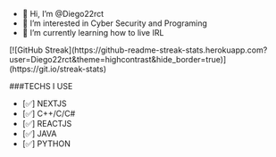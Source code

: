 - 👋 Hi, I’m @Diego22rct
- 👀 I’m interested in Cyber Security and Programing
- 🌱 I’m currently learning how to live IRL 

<div algin="center">
[![GitHub Streak](https://github-readme-streak-stats.herokuapp.com?user=Diego22rct&theme=highcontrast&hide_border=true)](https://git.io/streak-stats)
</div>


###TECHS I USE
- [✅] NEXTJS
- [✅] C++/C/C#
- [✅] REACTJS
- [✅] JAVA
- [✅] PYTHON


<!---
Diego22rct/Diego22rct is a ✨ special ✨ repository because its `README.md` (this file) appears on your GitHub profile.
You can click the Preview link to take a look at your changes.
--->
